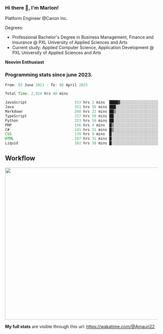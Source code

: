
### Hi there 👋, I'm Marlon!

Platform Engineer @Canon Inc.

Degrees: 
- Professional Bachelor's Degree in Business Management, Finance and Insurance @ PXL University of Applied Sciences and Arts
- Current study: Applied Computer Science, Application Development @ PXL University of Applied Sciences and Arts

**Neovim Enthusiast**

### Programming stats since june 2023.
<!--START_SECTION:waka-->

```java
From: 02 June 2023 - To: 06 April 2025

Total Time: 2,924 hrs 40 mins

JavaScript                      553 hrs 2 mins  ████▓░░░░░░░░░░░░░░░░░░░░   18.48 %
Java                            351 hrs 56 mins ███░░░░░░░░░░░░░░░░░░░░░░   11.76 %
Markdown                        268 hrs 22 mins ██▒░░░░░░░░░░░░░░░░░░░░░░   08.97 %
TypeScript                      257 hrs 50 mins ██░░░░░░░░░░░░░░░░░░░░░░░   08.62 %
Python                          253 hrs 56 mins ██░░░░░░░░░░░░░░░░░░░░░░░   08.49 %
PHP                             156 hrs 4 mins  █▒░░░░░░░░░░░░░░░░░░░░░░░   05.22 %
C#                              141 hrs 31 mins █▒░░░░░░░░░░░░░░░░░░░░░░░   04.73 %
CSS                             139 hrs 9 mins  █░░░░░░░░░░░░░░░░░░░░░░░░   04.65 %
HTML                            107 hrs 31 mins █░░░░░░░░░░░░░░░░░░░░░░░░   03.59 %
Liquid                          102 hrs 58 mins █░░░░░░░░░░░░░░░░░░░░░░░░   03.44 %
```

<!--END_SECTION:waka-->

## Workflow
<a href="https://wakatime.com"><img width="750" height="500" src="https://wakatime.com/share/@Amauri22/c9755ad7-b574-44e4-a9ee-ddb3582724ea.png" /></a>

**My full stats** are visible through this url: https://wakatime.com/@Amauri22
